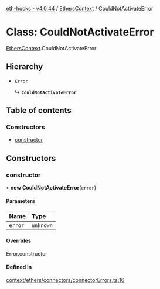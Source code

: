 [eth-hooks - v4.0.44](../README.md) / [EthersContext](../modules/EthersContext.md) / CouldNotActivateError

# Class: CouldNotActivateError

[EthersContext](../modules/EthersContext.md).CouldNotActivateError

## Hierarchy

- `Error`

  ↳ **`CouldNotActivateError`**

## Table of contents

### Constructors

- [constructor](EthersContext.CouldNotActivateError.md#constructor)

## Constructors

### constructor

• **new CouldNotActivateError**(`error`)

#### Parameters

| Name | Type |
| :------ | :------ |
| `error` | `unknown` |

#### Overrides

Error.constructor

#### Defined in

[context/ethers/connectors/connectorErrors.ts:16](https://github.com/scaffold-eth/eth-hooks/blob/50cc29a/src/context/ethers/connectors/connectorErrors.ts#L16)
